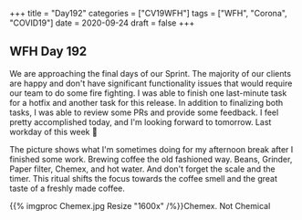 +++
title = "Day192"
categories = ["CV19WFH"]
tags = ["WFH", "Corona", "COVID19"]
date = 2020-09-24
draft = false
+++

## WFH Day 192

We are approaching the final days of our Sprint. The majority of our clients are happy and don't have significant functionality issues that would require our team to do some fire fighting. I was able to finish one last-minute task for a hotfix and another task for this release. In addition to finalizing both tasks, I was able to review some PRs and provide some feedback. I feel pretty accomplished today, and I'm looking forward to tomorrow. Last workday of this week 🌸

The picture shows what I'm sometimes doing for my afternoon break after I finished some work. Brewing coffee the old fashioned way. Beans, Grinder, Paper filter, Chemex, and hot water. And don't forget the scale and the timer. This ritual shifts the focus towards the coffee smell and the great taste of a freshly made coffee.

{{% imgproc Chemex.jpg Resize "1600x" /%}}Chemex. Not Chemical
